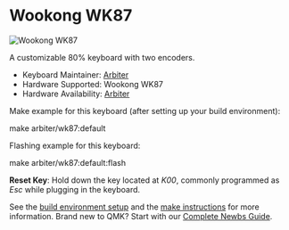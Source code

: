 # Wookong WK87

![Wookong WK87](https://i.imgur.com/Vv3RaTO.png)

A customizable 80% keyboard with two encoders.

* Keyboard Maintainer: [Arbiter](https://www.ciy.ink/)
* Hardware Supported: Wookong WK87
* Hardware Availability: [Arbiter](https://www.ciy.ink/)

Make example for this keyboard (after setting up your build environment):

  make arbiter/wk87:default

Flashing example for this keyboard:

  make arbiter/wk87:default:flash

**Reset Key**: Hold down the key located at *K00*, commonly programmed as *Esc* while plugging in the keyboard.

See the [build environment setup](https://docs.qmk.fm/#/getting_started_build_tools) and the [make instructions](https://docs.qmk.fm/#/getting_started_make_guide) for more information. Brand new to QMK? Start with our [Complete Newbs Guide](https://docs.qmk.fm/#/newbs).
